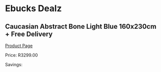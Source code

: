 
# Ebucks Dealz
## Caucasian Abstract Bone Light Blue 160x230cm + Free Delivery
[Product Page](https://www.ebucks.com/web/shop/productSelected.do?prodId=1210560509&catId=1209942441)

Price: R3299.00

Savings: 


	